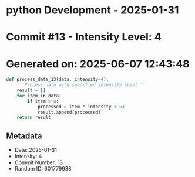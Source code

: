 ﻿# python Development - 2025-01-31
# Commit #13 - Intensity Level: 4
# Generated on: 2025-06-07 12:43:48
```python
def process_data_13(data, intensity=4):
    '''Process data with specified intensity level'''
    result = []
    for item in data:
        if item > 0:
            processed = item * intensity + 53
            result.append(processed)
    return result
```
## Metadata
- Date: 2025-01-31
- Intensity: 4
- Commit Number: 13
- Random ID: 601779938
